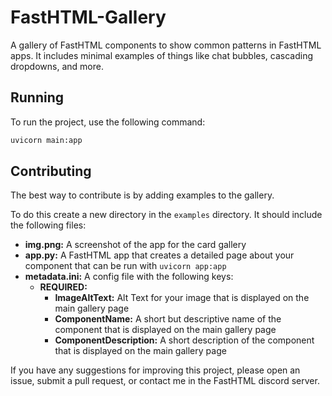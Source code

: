 # FastHTML-Gallery

A gallery of FastHTML components to show common patterns in FastHTML apps.  It includes minimal examples of things like chat bubbles, cascading dropdowns, and more.

## Running

To run the project, use the following command:

```bash
uvicorn main:app
```

## Contributing

The best way to contribute is by adding examples to the gallery.  

To do this create a new directory in the `examples` directory.  It should include the following files:
+ **img.png:** A screenshot of the app for the card gallery
+ **app.py:** A FastHTML app that creates a detailed page about your component that can be run with `uvicorn app:app`
+ **metadata.ini:** A config file with the following keys:
  + **REQUIRED:**
    + **ImageAltText:** Alt Text for your image that is displayed on the main gallery page
    + **ComponentName:** A short but descriptive name of the component that is displayed on the main gallery page
    + **ComponentDescription:** A short description of the component that is displayed on the main gallery page

If you have any suggestions for improving this project, please open an issue, submit a pull request, or contact me in the FastHTML discord server.

